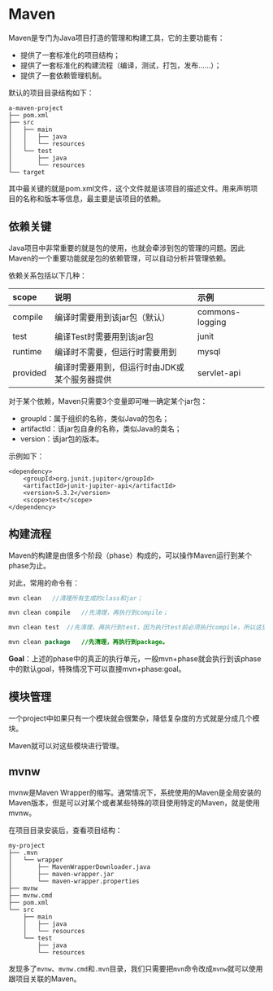 # Maven

Maven是专门为Java项目打造的管理和构建工具，它的主要功能有：

- 提供了一套标准化的项目结构；
- 提供了一套标准化的构建流程（编译，测试，打包，发布……）；
- 提供了一套依赖管理机制。

默认的项目目录结构如下：

```ascii
a-maven-project
├── pom.xml
├── src
│   ├── main
│   │   ├── java
│   │   └── resources
│   └── test
│       ├── java
│       └── resources
└── target
```

其中最关键的就是pom.xml文件，这个文件就是该项目的描述文件。用来声明项目的名称和版本等信息，最主要是该项目的依赖。

## 依赖关键

Java项目中非常重要的就是包的使用，也就会牵涉到包的管理的问题。因此Maven的一个重要功能就是包的依赖管理，可以自动分析并管理依赖。

依赖关系包括以下几种：

| scope    | 说明                                          | 示例            |
| :------- | :-------------------------------------------- | :-------------- |
| compile  | 编译时需要用到该jar包（默认）                 | commons-logging |
| test     | 编译Test时需要用到该jar包                     | junit           |
| runtime  | 编译时不需要，但运行时需要用到                | mysql           |
| provided | 编译时需要用到，但运行时由JDK或某个服务器提供 | servlet-api     |

对于某个依赖，Maven只需要3个变量即可唯一确定某个jar包：

- groupId：属于组织的名称，类似Java的包名；
- artifactId：该jar包自身的名称，类似Java的类名；
- version：该jar包的版本。

示例如下：

```
<dependency>
    <groupId>org.junit.jupiter</groupId>
    <artifactId>junit-jupiter-api</artifactId>
    <version>5.3.2</version>
    <scope>test</scope>
</dependency>
```

## 构建流程

Maven的构建是由很多个阶段（phase）构成的，可以操作Maven运行到某个phase为止。

对此，常用的命令有：

```java
mvn clean	//清理所有生成的class和jar；

mvn clean compile	//先清理，再执行到compile；

mvn clean test	//先清理，再执行到test，因为执行test前必须执行compile，所以这里不必指定compile；

mvn clean package	//先清理，再执行到package。
```

**Goal**：上述的phase中的真正的执行单元，一般mvn+phase就会执行到该phase中的默认goal，特殊情况下可以直接mvn+phase:goal。

## 模块管理

一个project中如果只有一个模块就会很繁杂，降低复杂度的方式就是分成几个模块。

Maven就可以对这些模块进行管理。

## mvnw

mvnw是Maven Wrapper的缩写。通常情况下，系统使用的Maven是全局安装的Maven版本，但是可以对某个或者某些特殊的项目使用特定的Maven，就是使用mvnw。

在项目目录安装后，查看项目结构：

```ascii
my-project
├── .mvn
│   └── wrapper
│       ├── MavenWrapperDownloader.java
│       ├── maven-wrapper.jar
│       └── maven-wrapper.properties
├── mvnw
├── mvnw.cmd
├── pom.xml
└── src
    ├── main
    │   ├── java
    │   └── resources
    └── test
        ├── java
        └── resources
```

发现多了`mvnw`、`mvnw.cmd`和`.mvn`目录，我们只需要把`mvn`命令改成`mvnw`就可以使用跟项目关联的Maven。